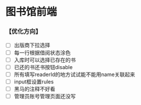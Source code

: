 # 图书馆前端

### 【优化方向】

- [ ] 出版商下拉选择
- [ ] 每一行根据借阅状态涂色
- [ ] 入库时可以选择已存在的书
- [ ] 已还的书还书按钮disable
- [ ] 所有填写readerId的地方试试能不能用name关联起来
- [ ] input框设置rules
- [ ] 黑马的注释不好看
- [ ] 管理员账号管理页面还没写
